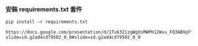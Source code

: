 ### 安裝 requirements.txt 套件
```
pip install –r requirements.txt
```
```
https://docs.google.com/presentation/d/1Tuk3ZizgWgXsMWPH12Wvu_FQ3ABVpFf_/edit?slide=id.g2ad4cd79502_0_0#slide=id.g2ad4cd79502_0_0
```

